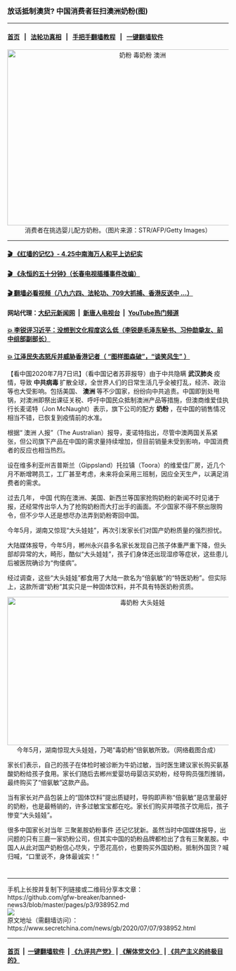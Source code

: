 ### 放话抵制澳货? 中国消费者狂扫澳洲奶粉(图)
------------------------

#### [首页](https://github.com/gfw-breaker/banned-news3/blob/master/README.md) &nbsp;&nbsp;|&nbsp;&nbsp; [法轮功真相](https://github.com/begood0513/basic/blob/master/README.md)  &nbsp;&nbsp;|&nbsp;&nbsp; [手把手翻墙教程](https://github.com/gfw-breaker/guides/wiki)  &nbsp;&nbsp;|&nbsp;&nbsp; [一键翻墙软件](https://github.com/gfw-breaker/nogfw/blob/master/README.md)  



<div class="article_right" style="fone-color:#000">
 <p style="text-align: center;">
  <img alt="奶粉 毒奶粉 澳洲" src="https://img2.secretchina.com/pic/2019/8-1/p2482071a128501875-ss.jpg" style="height:400px; width:600px"/>
  <br>
   消费者在挑选婴儿配方奶粉。（图片来源：STR/AFP/Getty Images）
   <span id="hideid" name="hideid" style="color:red;display:none;">
    <span href="https://www.secretchina.com">
    </span>
   </span>
  </br>
 </p>
 <div id="txt-mid1-t21-2017">
  

---

#### [ 🎬  《红墙的记忆》- 4.25中南海万人和平上访纪实](http://141.164.39.94:10000/videos/legend/425.html)

#### [ 🎬  《永恒的五十分钟》（长春电视插播事件改编） ](http://141.164.39.94:10000/videos/news/ComingForYou-2.html)

#### [ 🎬  翻墙必看视频（八九六四、法轮功、709大抓捕、香港反送中 ...）](https://github.com/gfw-breaker/links/blob/master/banned.md)

#### 网站代理：[大纪元新闻网](http://167.172.10.89:10080/gb/) &nbsp;|&nbsp; [新唐人电视台](http://167.172.10.89:8808/gb/) &nbsp;|&nbsp; [YouTube热门频道](http://158.247.203.241/youtube.html)

#### [ 💥 李锐评习近平：没想到文化程度这么低（李锐是毛泽东秘书、习仲勋挚友、前中组部副部长）](http://141.164.39.94:10000/videos/res/Communist/lirui-xi.html)

#### [ 💥 江泽民失态怒斥并威胁香港记者（ “图样图森破”，“谈笑风生” ）](http://141.164.39.94:10000/videos/res/realjzm/naive.html)


  </div>
 </div>
 <p>
  【看中国2020年7月7日讯】（看中国记者苏菲报导）由于中共隐瞒
  <strong>
   <span href="https://www.secretchina.com/news/gb/tag/武汉肺炎" target="_blank">
    武汉肺炎
   </span>
  </strong>
  疫情，导致
  <strong>
   中共病毒
  </strong>
  扩散全球，全世界人们的日常生活几乎全被打乱，经济、政治等也大受影响。包括美国、
  <strong>
   澳洲
  </strong>
  等不少国家，纷纷向中共追责。中国即到处甩锅，对澳洲即祭出课征关税、呼吁中国民众抵制澳洲产品等措施，但澳商维爱佳执行长麦诺特（Jon McNaught）表示，旗下公司的配方
  <strong>
   奶粉
  </strong>
  ，在中国的销售情况相当不错，已恢复到疫情前的水准。
  <span id="hideid" name="hideid" style="color:red;display:none;">
   <span href="https://www.secretchina.com">
   </span>
  </span>
 </p>
 <p>
  根据“
  <span href="https://www.secretchina.com/news/gb/tag/澳洲" target="_blank">
   澳洲
  </span>
  人报”（The Australian）报导，麦诺特指出，尽管中澳两国关系紧张，但公司旗下产品在中国的需求量持续增加，但目前销量未受到影响，中国消费者的反应也相当热烈。
 </p>
 <p>
  设在维多利亚州吉普斯兰（Gippsland）托拉镇（Toora）的维爱佳厂房，近几个月不断增聘员工，工厂甚至考虑，未来将会采用三班制，因应全天生产，以满足消费者的需求。
 </p>
 <p>
  过去几年，
  <span href="https://www.secretchina.com" target="_blank">
   中国
  </span>
  代购在澳洲、美国、新西兰等国家抢购奶粉的新闻不时见诸于报，还经常传出华人为了抢购奶粉而大打出手的画面。不少国家不得不祭出限购令，但不少华人还是想尽办法弄到奶粉寄回中国。
 </p>
 <p>
  今年5月，湖南又惊现“大头娃娃”，再次引发家长们对国产奶粉质量的强烈担忧。
 </p>
 <p>
  大陆媒体报导，今年5月，郴州永兴县多名家长发现自己孩子体重严重下降，但头部却异常的大，畸形，酷似“大头娃娃”，孩子们身体还出现湿疹等症状，这些患儿后被医院确诊为“佝偻病”。
 </p>
 <center>
  <div style="max-width: 632px;height:180px; display: none; text-align: center; margin: 0 auto; overflow: hidden;overflow-x: hidden;">
   <div id="taboola-midarticle-thumbnails" style="max-width: 632px;height:180px;overflow: hidden;overflow-x: hidden;">
   </div>
  </div>
  <div>
   <center>
    <div id="div-gpt-ad-1589559869784-0">
    </div>
   </center>
  </div>
 </center>
 <p>
  经过调查，这些“大头娃娃”都食用了大陆一款名为“倍氨敏”的“特医奶粉”。但实际上，这款所谓“奶粉”其实只是一种固体饮料，并不具有特医奶粉资质。
 </p>
 <center>
  <div style="max-width: 632px;height:180px; display: none; text-align: center; margin: 0 auto; overflow: hidden;overflow-x: hidden;">
   <div id="taboola-midarticle-thumbnails" style="max-width: 632px;height:180px;overflow: hidden;overflow-x: hidden;">
   </div>
  </div>
  <div>
   <center>
    <div id="div-gpt-ad-1589559869784-0">
    </div>
   </center>
  </div>
 </center>
 <p style="text-align:center">
  <img alt="毒奶粉 大头娃娃" src="https://img3.secretchina.com/pic/2020/6-10/p2708581a557141228-ss.jpg" style="height:337px; width:600px"/>
  <br>
   今年5月，湖南惊现大头娃娃，乃喝“毒奶粉”倍氨敏所致。（网络截图合成）
  </br>
 </p>
 <center>
  <div style="max-width: 632px;height:180px; display: none; text-align: center; margin: 0 auto; overflow: hidden;overflow-x: hidden;">
   <div id="taboola-midarticle-thumbnails" style="max-width: 632px;height:180px;overflow: hidden;overflow-x: hidden;">
   </div>
  </div>
  <div>
   <center>
    <div id="div-gpt-ad-1589559869784-0">
    </div>
   </center>
  </div>
 </center>
 <p>
  家长们表示，自己的孩子在体检时被诊断为牛奶过敏，当时医生建议家长购买氨基酸奶粉给孩子食用。家长们随后去郴州爱婴坊母婴店买奶粉，经导购员强烈推销，最终购买了“倍氨敏”这款产品。
 </p>
 <center>
  <div style="max-width: 632px;height:180px; display: none; text-align: center; margin: 0 auto; overflow: hidden;overflow-x: hidden;">
   <div id="taboola-midarticle-thumbnails" style="max-width: 632px;height:180px;overflow: hidden;overflow-x: hidden;">
   </div>
  </div>
  <div>
   <center>
    <div id="div-gpt-ad-1589559869784-0">
    </div>
   </center>
  </div>
 </center>
 <p>
  当有家长对产品包装上的“固体饮料”提出质疑时，导购即声称“倍氨敏”是店里最好的奶粉，也是最畅销的，许多过敏宝宝都在吃。家长们购买并喂孩子饮用后，孩子惨变“大头娃娃”。
 </p>
 <center>
  <div style="max-width: 632px;height:180px; display: none; text-align: center; margin: 0 auto; overflow: hidden;overflow-x: hidden;">
   <div id="taboola-midarticle-thumbnails" style="max-width: 632px;height:180px;overflow: hidden;overflow-x: hidden;">
   </div>
  </div>
  <div>
   <center>
    <div id="div-gpt-ad-1589559869784-0">
    </div>
   </center>
  </div>
 </center>
 <p>
  很多中国家长对当年
  <span href="https://zh.wikipedia.org/wiki/2008%E5%B9%B4%E4%B8%AD%E5%9B%BD%E5%A5%B6%E5%88%B6%E5%93%81%E6%B1%A1%E6%9F%93%E4%BA%8B%E4%BB%B6" target="_blank">
   三聚氰胺奶粉事件
  </span>
  还记忆犹新。虽然当时中国媒体报导，出问题的只有三鹿一家奶粉公司，但其实中国的奶粉品牌都检出了含有三聚氰胺。中国人从此对国产奶粉信心尽失，宁愿花高价，也要购买外国奶粉。抵制外国货？喊归喊，“口里说不，身体最诚实！”
  <center>
   <div style="max-width: 632px;height:180px; display: none; text-align: center; margin: 0 auto; overflow: hidden;overflow-x: hidden;">
    <div id="taboola-midarticle-thumbnails" style="max-width: 632px;height:180px;overflow: hidden;overflow-x: hidden;">
    </div>
   </div>
   <div>
    <center>
     <div id="div-gpt-ad-1589559869784-0">
     </div>
    </center>
   </div>
  </center>
  <center>
   <div>
    <div id="txt-mid2-t22-2017" style="display: block;  max-height: 351px;  overflow: hidden;">
     <div id="SC-21xx">
     </div>
     <ins class="adsbygoogle" data-ad-client="ca-pub-1276641434651360" data-ad-format="auto" data-ad-slot="4301710469" data-full-width-responsive="true" style="display:block">
     </ins>
    </div>
   </div>
  </center>
  <div style="padding-top:12px;">
  </div>
 </p>
</div>

<hr/>
手机上长按并复制下列链接或二维码分享本文章：<br/>
https://github.com/gfw-breaker/banned-news3/blob/master/pages/p3/938952.md <br/>
<a href='https://github.com/gfw-breaker/banned-news3/blob/master/pages/p3/938952.md'><img src='https://github.com/gfw-breaker/banned-news3/blob/master/pages/p3/938952.md.png'/></a> <br/>
原文地址（需翻墙访问）：https://www.secretchina.com/news/gb/2020/07/07/938952.html


------------------------
#### [首页](https://github.com/gfw-breaker/banned-news3/blob/master/README.md) &nbsp;|&nbsp; [一键翻墙软件](https://github.com/gfw-breaker/nogfw/blob/master/README.md) &nbsp;| [《九评共产党》](https://github.com/gfw-breaker/9ping.md/blob/master/README.md#九评之一评共产党是什么) | [《解体党文化》](https://github.com/gfw-breaker/jtdwh.md/blob/master/README.md) | [《共产主义的终极目的》](https://github.com/gfw-breaker/gczydzjmd.md/blob/master/README.md)


<img src='http://gfw-breaker.win/banned-news3/pages/p3/938952.md' width='0px' height='0px'/>